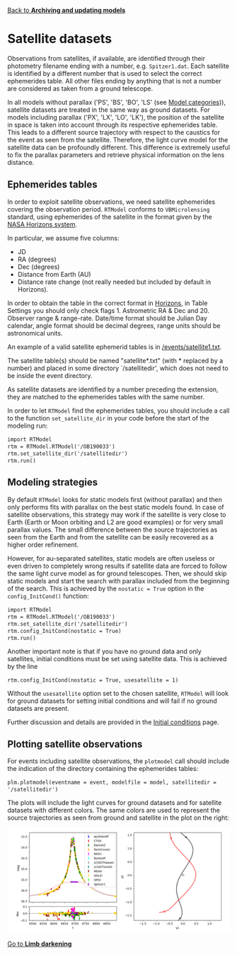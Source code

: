 [Back to **Archiving and updating models**](Archive.md)

# Satellite datasets

Observations from satellites, if available, are identified through their photometry filename ending with a number, e.g. `Spitzer1.dat`. Each satellite is identified by a different number that is used to select the correct ephemerides table. All other files ending by anything that is not a number are considered as taken from a ground telescope.

In all models without parallax ('PS', 'BS', 'BO', 'LS' (see [Model categories](ModelCategories.md))), satellite datasets are treated in the same way as ground datasets. For models including parallax ('PX', 'LX', 'LO', 'LK'), the position of the satellite in space is taken into account through its respective ephemerides table. This leads to a different source trajectory with respect to the caustics for the event as seen from the satellite. Therefore, the light curve model for the satellite data can be profoundly different. This difference is extremely useful to fix the parallax parameters and retrieve physical information on the lens distance.

## Ephemerides tables

In order to exploit satellite observations, we need satellite ephemerides covering the observation period. `RTModel` conforms to `VBMicrolensing` standard, using ephemerides of the satellite in the format given by the [NASA Horizons system](http://ssd.jpl.nasa.gov/horizons.cgi).

In particular, we assume five columns:
- JD
- RA (degrees)
- Dec (degrees)
- Distance from Earth (AU)
- Distance rate change (not really needed but included by default in Horizons).

In order to obtain the table in the correct format in [Horizons](http://ssd.jpl.nasa.gov/horizons.cgi), in Table Settings you should only check flags 1. Astrometric RA & Dec and 20. Observer range & range-rate. Date/time format should be Julian Day calendar, angle format should be decimal degrees, range units should be astronomical units.

An example of a valid satellite ephemerid tables is in [/events/satellite1.txt](/events/satellite1.txt).

The satellite table(s) should be named "satellite*.txt" (with * replaced by a number) and placed in some directory `/satellitedir', which does not need to be inside the event directory. 

As satellite datasets are identified by a number preceding the extension, they are matched to the ephemerides tables with the same number.

In order to let `RTModel` find the ephemerides tables, you should include a call to the function `set_satellite_dir` in your code before the start of the modeling run:

```
import RTModel
rtm = RTModel.RTModel('/OB190033')
rtm.set_satellite_dir('/satellitedir')
rtm.run()
```

## Modeling strategies

By default `RTModel` looks for static models first (without parallax) and then only performs fits with parallax on the best static models found. In case of satellite observations, this strategy may work if the satellite is very close to Earth (Earth or Moon orbiting and L2 are good examples) or for very small parallax values. The small difference between the source trajectories as seen from the Earth and from the satellite can be easily recovered as a higher order refinement.

However, for au-separated satellites, static models are often useless or even driven to completely wrong results if satellite data are forced to follow the same light curve model as for ground telescopes. Then, we should skip static models and start the search with parallax included from the beginning of the search. This is achieved by the `nostatic = True` option in the `config_InitCond()` function:

```
import RTModel
rtm = RTModel.RTModel('/OB190033')
rtm.set_satellite_dir('/satellitedir')
rtm.config_InitCond(nostatic = True)
rtm.run()
```

Another important note is that if you have no ground data and only satellites, initial conditions must be set using satellite data. This is achieved by the line

```
rtm.config_InitCond(nostatic = True, usesatellite = 1)
```

Without the `usesatellite` option set to the chosen satellite, `RTModel` will look for ground datasets for setting initial conditions and will fail if no ground datasets are present.

Further discussion and details are provided in the [Initial conditions](InitCond.md) page.

## Plotting satellite observations

For events including satellite observations, the `plotmodel` call should include the indication of the directory containing the ephemerides tables:

```
plm.plotmodel(eventname = event, modelfile = model, satellitedir = '/satellitedir')
```

The plots will include the light curves for ground datasets and for satellite datasets with different colors. The same colors are used to represent the source trajectories as seen from ground and satellite in the plot on the right:

<img src="figs/plotmodel_fig2.png" width = 900>


[Go to **Limb darkening**](LimbDarkening.md)
